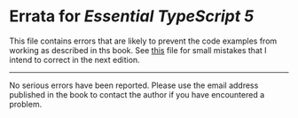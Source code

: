 # Errata for *Essential TypeScript 5*

This file contains errors that are likely to prevent the code examples from working as described in ths book. See [this](typos.md) file for small mistakes that I intend to correct in the next edition.

---

No serious errors have been reported. Please use the email address published in the book to contact the author if you have encountered a problem.



